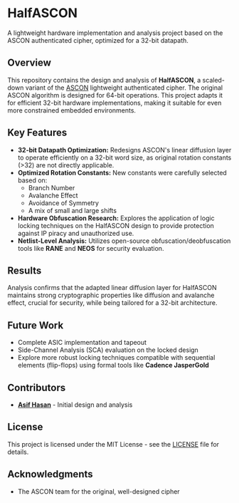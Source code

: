 # HalfASCON

A lightweight hardware implementation and analysis project based on the ASCON authenticated cipher, optimized for a 32-bit datapath.

## Overview

This repository contains the design and analysis of **HalfASCON**, a scaled-down variant of the [ASCON](https://ascon.iaik.tugraz.at/) lightweight authenticated cipher. The original ASCON algorithm is designed for 64-bit operations. This project adapts it for efficient 32-bit hardware implementations, making it suitable for even more constrained embedded environments.

## Key Features

- **32-bit Datapath Optimization:** Redesigns ASCON's linear diffusion layer to operate efficiently on a 32-bit word size, as original rotation constants (>32) are not directly applicable.
- **Optimized Rotation Constants:** New constants were carefully selected based on:
  - Branch Number
  - Avalanche Effect
  - Avoidance of Symmetry
  - A mix of small and large shifts
- **Hardware Obfuscation Research:** Explores the application of logic locking techniques on the HalfASCON design to provide protection against IP piracy and unauthorized use.
- **Netlist-Level Analysis:** Utilizes open-source obfuscation/deobfuscation tools like **RANE** and **NEOS** for security evaluation.

## Results

Analysis confirms that the adapted linear diffusion layer for HalfASCON maintains strong cryptographic properties like diffusion and avalanche effect, crucial for security, while being tailored for a 32-bit architecture.

## Future Work

- Complete ASIC implementation and tapeout
- Side-Channel Analysis (SCA) evaluation on the locked design
- Explore more robust locking techniques compatible with sequential elements (flip-flops) using formal tools like **Cadence JasperGold**

## Contributors

- **[Asif Hasan](https://www.asifhasan.com/home)** - Initial design and analysis

## License

This project is licensed under the MIT License - see the [LICENSE](LICENSE) file for details.

## Acknowledgments

- The ASCON team for the original, well-designed cipher

